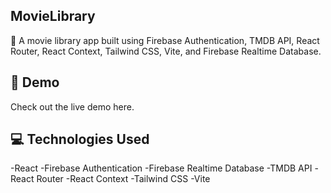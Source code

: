 ## MovieLibrary

🎥 A movie library app built using Firebase Authentication, TMDB API, React Router, React Context, Tailwind CSS, Vite, and Firebase Realtime Database.

## 🚀 Demo
Check out the live demo here.

## 💻 Technologies Used
-React
-Firebase Authentication
-Firebase Realtime Database
-TMDB API
-React Router
-React Context
-Tailwind CSS
-Vite
